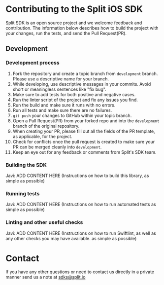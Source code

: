 # Contributing to the Split iOS SDK

Split SDK is an open source project and we welcome feedback and contribution. The information below describes how to build the project with your changes, run the tests, and send the Pull Request(PR).
  
## Development
  
### Development process
  
1. Fork the repository and create a topic branch from `development` branch. Please use a descriptive name for your branch.
2. While developing, use descriptive messages in your commits. Avoid short or meaningless sentences like "fix bug".
3. Make sure to add tests for both positive and negative cases.
4. Run the linter script of the project and fix any issues you find.
5. Run the build and make sure it runs with no errors.
6. Run all tests and make sure there are no failures.
7. `git push` your changes to GitHub within your topic branch.
8. Open a Pull Request(PR) from your forked repo and into the `development` branch of the original repository.
9. When creating your PR, please fill out all the fields of the PR template, as applicable, for the project.
10. Check for conflicts once the pull request is created to make sure your PR can be merged cleanly into `development`.
11. Keep an eye out for any feedback or comments from Split's SDK team.
  
### Building the SDK
   
Javi: ADD CONTENT HERE (Instructions on how to build this library, as simple as possible)
   
### Running tests
   
Javi: ADD CONTENT HERE (Instructions on how to run automated tests as simple as possible)
  
### Linting and other useful checks
  
Javi: ADD CONTENT HERE (Instructions on how to run Swiftlint, as well as any other checks you may have available. as simple as possible)

# Contact
  
If you have any other questions or need to contact us directly in a private manner send us a note at sdks@split.io